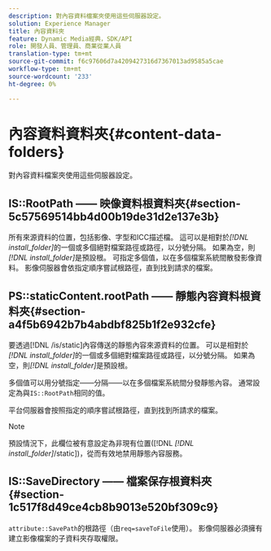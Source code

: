 ```yaml
---
description: 對內容資料檔案夾使用這些伺服器設定。
solution: Experience Manager
title: 內容資料夾
feature: Dynamic Media經典，SDK/API
role: 開發人員、管理員、商業從業人員
translation-type: tm+mt
source-git-commit: f6c97606d7a4209427316d7367013ad9585a5cae
workflow-type: tm+mt
source-wordcount: '233'
ht-degree: 0%

---
```



# 內容資料資料夾{#content-data-folders}

對內容資料檔案夾使用這些伺服器設定。

## IS::RootPath —— 映像資料根資料夾{#section-5c57569514bb4d00b19de31d2e137e3b}

所有來源資料的位置，包括影像、字型和ICC描述檔。 這可以是相對於&#x200B;*[!DNL install_folder]*&#x200B;的一個或多個絕對檔案路徑或路徑，以分號分隔。 如果為空，則&#x200B;*[!DNL install_folder]*&#x200B;是預設根。 可指定多個值，以在多個檔案系統間散發影像資料。 影像伺服器會依指定順序嘗試根路徑，直到找到請求的檔案。

## PS::staticContent.rootPath —— 靜態內容資料根資料夾{#section-a4f5b6942b7b4abdbf825b1f2e932cfe}

要透過[!DNL /is/static]內容傳送的靜態內容來源資料的位置。 可以是相對於&#x200B;*[!DNL install_folder]*&#x200B;的一個或多個絕對檔案路徑或路徑，以分號分隔。 如果為空，則&#x200B;*[!DNL install_folder]*&#x200B;是預設根。

多個值可以用分號指定——分隔——以在多個檔案系統間分發靜態內容。 通常設定為與`IS::RootPath`相同的值。

平台伺服器會按照指定的順序嘗試根路徑，直到找到所請求的檔案。

>[!NOTE]
>
>預設情況下，此欄位被有意設定為非現有位置([!DNL *[!DNL install_folder]*/static])，從而有效地禁用靜態內容服務。

## IS::SaveDirectory —— 檔案保存根資料夾{#section-1c517f8d49ce4cb8b9013e520bf309c9}

`attribute::SavePath`的根路徑（由`req=saveToFile`使用）。 影像伺服器必須擁有建立影像檔案的子資料夾存取權限。
